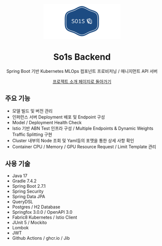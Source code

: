 <div align="center">

<img src="https://raw.githubusercontent.com/so1s/.github/main/static/logo.png" alt="So1s Logo" width="50%" />

# So1s Backend

Spring Boot 기반 Kubernetes MLOps 컴포넌트 프로비저닝 / 매니지먼트 API 서버

[프로젝트 소개 페이지로 돌아가기](https://github.com/so1s)

</div>

## 주요 기능

- 모델 빌드 및 버전 관리
- 인퍼런스 서버 Deployment 배포 및 Endpoint 구성
- Model / Deployment Health Check
- Istio 기반 ABN Test 인프라 구성 / Multiple Endpoints & Dynamic Weights Traffic Splitting 구현
- Cluster 내부의 Node 조회 및 Yaml등의 포맷을 통한 상세 사항 확인
- Container CPU / Memory / GPU Resource Request / Limit Template 관리


## 사용 기술

- Java 17
- Gradle 7.4.2
- Spring Boot 2.7.1
- Spring Security
- Spring Data JPA
- QueryDSL
- Postgres / H2 Database
- Springfox 3.0.0 / OpenAPI 3.0
- Fabric8 Kubernetes / Istio Client
- JUnit 5 / Mockito
- Lombok
- JWT
- Github Actions / ghcr.io / Jib
